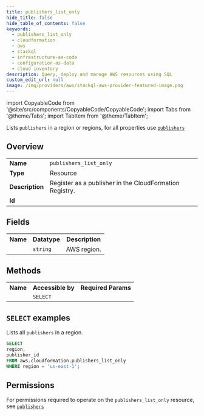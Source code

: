 ```yaml
---
title: publishers_list_only
hide_title: false
hide_table_of_contents: false
keywords:
  - publishers_list_only
  - cloudformation
  - aws
  - stackql
  - infrastructure-as-code
  - configuration-as-data
  - cloud inventory
description: Query, deploy and manage AWS resources using SQL
custom_edit_url: null
image: /img/providers/aws/stackql-aws-provider-featured-image.png
---
```


import CopyableCode from '@site/src/components/CopyableCode/CopyableCode';
import Tabs from '@theme/Tabs';
import TabItem from '@theme/TabItem';

Lists <code>publishers</code> in a region or regions, for all properties use <a href="/providers/aws/serviceName/publishers/"><code>publishers</code></a>

## Overview
<table><tbody>
<tr><td><b>Name</b></td><td><code>publishers_list_only</code></td></tr>
<tr><td><b>Type</b></td><td>Resource</td></tr>
<tr><td><b>Description</b></td><td>Register as a publisher in the CloudFormation Registry.</td></tr>
<tr><td><b>Id</b></td><td><CopyableCode code="aws.cloudformation.publishers_list_only" /></td></tr>
</tbody></table>

## Fields
<table><tbody><tr><th>Name</th><th>Datatype</th><th>Description</th></tr><tr><td><CopyableCode code="region" /></td><td><code>string</code></td><td>AWS region.</td></tr>
</tbody></table>

## Methods

<table><tbody>
  <tr>
    <th>Name</th>
    <th>Accessible by</th>
    <th>Required Params</th>
  </tr>
  <tr>
    <td><CopyableCode code="list_resources" /></td>
    <td><code>SELECT</code></td>
    <td><CopyableCode code="region" /></td>
  </tr>
</tbody></table>

## `SELECT` examples
Lists all <code>publishers</code> in a region.
```sql
SELECT
region,
publisher_id
FROM aws.cloudformation.publishers_list_only
WHERE region = 'us-east-1';
```


## Permissions

For permissions required to operate on the <code>publishers_list_only</code> resource, see <a href="/providers/aws/cloudformation/publishers/#permissions"><code>publishers</code></a>


